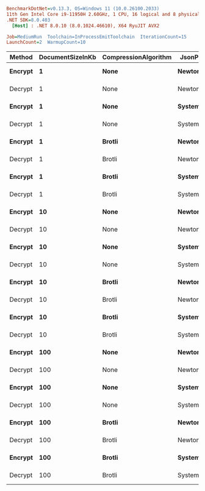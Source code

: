 ``` ini

BenchmarkDotNet=v0.13.3, OS=Windows 11 (10.0.26100.2033)
11th Gen Intel Core i9-11950H 2.60GHz, 1 CPU, 16 logical and 8 physical cores
.NET SDK=8.0.403
  [Host] : .NET 8.0.10 (8.0.1024.46610), X64 RyuJIT AVX2

Job=MediumRun  Toolchain=InProcessEmitToolchain  IterationCount=15  
LaunchCount=2  WarmupCount=10  

```
|  Method | DocumentSizeInKb | CompressionAlgorithm |  JsonProcessor |        Mean |     Error |    StdDev |    Gen0 |    Gen1 |    Gen2 |  Allocated |
|-------- |----------------- |--------------------- |--------------- |------------:|----------:|----------:|--------:|--------:|--------:|-----------:|
| **Encrypt** |                **1** |                 **None** |     **Newtonsoft** |    **22.84 μs** |  **0.676 μs** |  **1.013 μs** |  **0.1526** |  **0.0305** |       **-** |   **41.08 KB** |
| Decrypt |                1 |                 None |     Newtonsoft |    26.85 μs |  0.273 μs |  0.409 μs |  0.1526 |  0.0305 |       - |   40.47 KB |
| **Encrypt** |                **1** |                 **None** | **SystemTextJson** |    **15.41 μs** |  **0.224 μs** |  **0.335 μs** |  **0.0916** |  **0.0305** |       **-** |   **22.64 KB** |
| Decrypt |                1 |                 None | SystemTextJson |    14.41 μs |  0.121 μs |  0.174 μs |  0.0763 |  0.0153 |       - |   20.95 KB |
| **Encrypt** |                **1** |               **Brotli** |     **Newtonsoft** |    **28.44 μs** |  **0.246 μs** |  **0.369 μs** |  **0.1526** |  **0.0305** |       **-** |   **37.45 KB** |
| Decrypt |                1 |               Brotli |     Newtonsoft |    34.21 μs |  0.795 μs |  1.189 μs |  0.1221 |       - |       - |    40.1 KB |
| **Encrypt** |                **1** |               **Brotli** | **SystemTextJson** |    **21.68 μs** |  **0.264 μs** |  **0.378 μs** |  **0.0610** |       **-** |       **-** |   **21.71 KB** |
| Decrypt |                1 |               Brotli | SystemTextJson |    20.41 μs |  0.167 μs |  0.249 μs |  0.0610 |  0.0305 |       - |   20.01 KB |
| **Encrypt** |               **10** |                 **None** |     **Newtonsoft** |    **82.84 μs** |  **0.495 μs** |  **0.725 μs** |  **0.6104** |  **0.1221** |       **-** |  **167.26 KB** |
| Decrypt |               10 |                 None |     Newtonsoft |   100.04 μs |  0.733 μs |  1.096 μs |  0.6104 |  0.1221 |       - |  153.74 KB |
| **Encrypt** |               **10** |                 **None** | **SystemTextJson** |    **41.34 μs** |  **0.245 μs** |  **0.351 μs** |  **0.4272** |  **0.0610** |       **-** |  **103.15 KB** |
| Decrypt |               10 |                 None | SystemTextJson |    41.09 μs |  0.264 μs |  0.395 μs |  0.3662 |  0.0610 |       - |    94.2 KB |
| **Encrypt** |               **10** |               **Brotli** |     **Newtonsoft** |   **112.09 μs** |  **0.821 μs** |  **1.203 μs** |  **0.6104** |  **0.1221** |       **-** |   **164.4 KB** |
| Decrypt |               10 |               Brotli |     Newtonsoft |   119.50 μs |  1.371 μs |  1.966 μs |  0.4883 |       - |       - |  141.45 KB |
| **Encrypt** |               **10** |               **Brotli** | **SystemTextJson** |    **70.75 μs** |  **0.423 μs** |  **0.620 μs** |  **0.2441** |       **-** |       **-** |   **84.47 KB** |
| Decrypt |               10 |               Brotli | SystemTextJson |    64.51 μs |  1.042 μs |  1.560 μs |  0.2441 |       - |       - |   80.27 KB |
| **Encrypt** |              **100** |                 **None** |     **Newtonsoft** | **1,142.95 μs** | **36.247 μs** | **54.253 μs** | **23.4375** | **21.4844** | **19.5313** | **1638.94 KB** |
| Decrypt |              100 |                 None |     Newtonsoft | 1,160.91 μs | 26.561 μs | 39.755 μs | 17.5781 | 15.6250 | 15.6250 | 1230.71 KB |
| **Encrypt** |              **100** |                 **None** | **SystemTextJson** |   **835.31 μs** | **25.982 μs** | **38.084 μs** | **26.3672** | **26.3672** | **26.3672** |   **942.9 KB** |
| Decrypt |              100 |                 None | SystemTextJson |   731.05 μs | 23.379 μs | 33.530 μs | 18.5547 | 18.5547 | 18.5547 |     928 KB |
| **Encrypt** |              **100** |               **Brotli** |     **Newtonsoft** | **1,138.53 μs** | **21.347 μs** | **31.952 μs** | **13.6719** | **11.7188** |  **9.7656** |  **1347.1 KB** |
| Decrypt |              100 |               Brotli |     Newtonsoft | 1,150.43 μs | 15.475 μs | 22.684 μs | 11.7188 |  9.7656 |  9.7656 | 1097.91 KB |
| **Encrypt** |              **100** |               **Brotli** | **SystemTextJson** |   **994.72 μs** | **26.940 μs** | **39.489 μs** | **19.5313** | **19.5313** | **19.5313** |  **748.94 KB** |
| Decrypt |              100 |               Brotli | SystemTextJson |   886.36 μs | 14.437 μs | 21.162 μs | 17.5781 | 17.5781 | 17.5781 |  782.67 KB |
